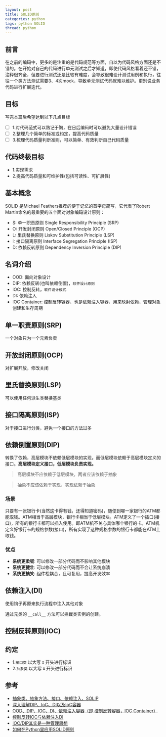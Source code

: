 ```yaml
---
layout: post
title: SOLID原则
categories: python
tags: python SOLID
thread: python
---
```

## 前言
在之前的编码中，更多的是注重的是代码规范等方面，自以为代码风格方面还是不错的。在开始对自己的代码进行单元测试之后才知道，即使代码风格看着还不错，注释很齐全，但要进行测试还是比较有难度，会导致很难设计测试用例和执行，往往一个类方法测试需要3、4次mock，导致单元测试代码就难以维护。更别说业务代码进行扩展迭代。

## 目标
写完本篇后希望达到以下几点目标

* [ ] 1.对代码范式可以熟记于胸，在日后编码时可以避免大量设计错误
* [ ] 2.整理几个简单的标准或约定，提高代码质量
* [ ] 3.梳理代码质量判断准则，可以简单、有效判断自己代码质量

## 代码终极目标
* 1.实现需求
* 2.提高代码质量和可维护性(包括可读性、可扩展性)

## 基本概念
SOLID 是Michael Feathers推荐的便于记忆的首字母简写，它代表了Robert Martin命名的最重要的五个面对对象编码设计原则：

* S: 单一职责原则 Single Responsibility Principle (SRP)
* O: 开发封闭原则 Open/Closed Principle (OCP)
* L: 里氏替换原则 Liskov Substitution Principle (LSP)
* I: 接口隔离原则 Interface Segregation Principle (ISP)
* D: 依赖反转原则 Dependency Inversion Principle (DIP)

## 名词介绍
* OOD: 面向对象设计
* DIP: 依赖反转(也叫依赖倒置)，`软件设计原则`
* IOC: 控制反转，`软件设计模式`
* DI: 依赖注入
* IOC Container: 控制反转容器，也是依赖注入容器，用来映射依赖，管理对象创建和生存周期

## 单一职责原则(SRP)
一个对象只为一个元素负责

## 开放封闭原则(OCP)
对扩展开放，修改关闭

## 里氏替换原则(LSP)
可以使用任何派生类替换基类

## 接口隔离原则(ISP)
对于接口进行分类，避免一个接口的方法过多

## 依赖倒置原则(DIP)
转换了依赖，高层模块不依赖低层模块的实现，而低层模块依赖于高层模块定义的接口。**高层模块定义接口，低层模块负责实现。**

> 高层模块不应依赖于低层模块，两者应该依赖于抽象

> 抽象不应该依赖于实现，实现依赖于抽象

### 场景
只要有一张银行卡(当然这卡得有钱，还得知道密码)，随便到哪一家银行的ATM都能取钱。ATM相当于高层模块，银行卡相当于低层模块。ATM定义了一个插口(接口)，所有的银行卡都可以插入使用。即ATM机不关心具体哪个银行的卡。ATM机定义好银行卡的规格参数(接口)，所有实现了这种规格参数的银行卡都能在ATM上取钱。

### 优点
* **系统更柔韧**: 可以修改一部分代码而不影响其他模块 
* **系统更健壮**: 可以修改一部分代码而不会让系统崩溃
* **系统更搞笑**: 组件松耦合，且可复用，提高开发效率 


## 依赖注入(DI)
使用钩子再原来执行流程中注入其他对象

通过元类的 `__call__` 方法可以拦截类实例的创建。

## 控制反转原则(IOC)

## 约定
* 1.`接口类` 以大写 `I` 开头进行标识
* 2.`抽象类` 以大写 `A` 开头进行标识

## 参考
* [抽象类、抽象方法、接口、依赖注入、SOLIP](https://www.cnblogs.com/pythonxiaohu/p/5847505.html)
* [深入理解DIP、IoC、DI以及IoC容器](http://www.cnblogs.com/liuhaorain/p/3747470.html#title_2)
* [OOD、DIP、IOC、DI、依赖注入容器（即 控制反转容器，IOC Container）](https://segmentfault.com/a/1190000010978964)
* [控制反转IOC与依赖注入DI](https://my.oschina.net/1pei/blog/492601)
* [IOC/DIP其实是一种管理思想](https://coolshell.cn/articles/9949.html)
* [如何在Python里应用SOLID原则](http://aju.space/2016/06/17/use-S-O-L-I-D-in-python.html)


